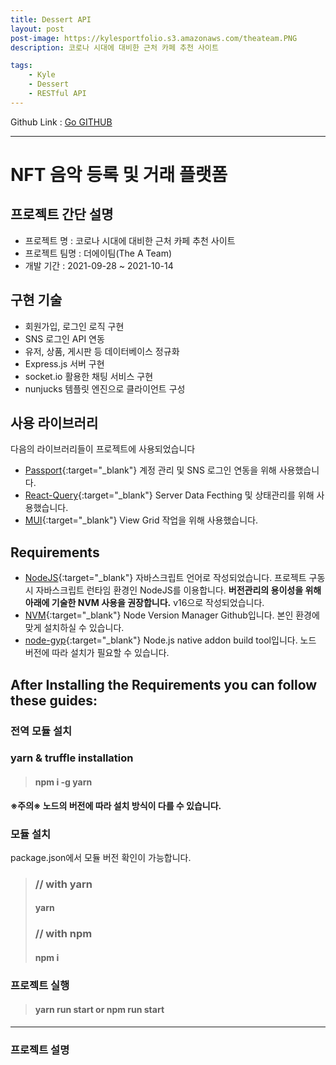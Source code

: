```yaml
---
title: Dessert API
layout: post
post-image: https://kylesportfolio.s3.amazonaws.com/theateam.PNG
description: 코로나 시대에 대비한 근처 카페 추천 사이트

tags:
    - Kyle
    - Dessert
    - RESTful API
---
```


Github Link : <a href="https://github.com/pjh94/DessertAPI">Go GITHUB</a>

---

# NFT 음악 등록 및 거래 플랫폼

## 프로젝트 간단 설명

-   프로젝트 명 : 코로나 시대에 대비한 근처 카페 추천 사이트
-   프로젝트 팀명 : 더에이팀(The A Team)
-   개발 기간 : 2021-09-28 ~ 2021-10-14

## 구현 기술

-   회원가입, 로그인 로직 구현
-   SNS 로그인 API 연동
-   유저, 상품, 게시판 등 데이터베이스 정규화
-   Express.js 서버 구현
-   socket.io 활용한 채팅 서비스 구현
-   nunjucks 템플릿 엔진으로 클라이언트 구성

## 사용 라이브러리

다음의 라이브러리들이 프로젝트에 사용되었습니다<br>

-   [Passport](https://www.passportjs.org/){:target="\_blank"} 계정 관리 및 SNS 로그인 연동을 위해 사용했습니다.
-   [React-Query](https://react-query.tanstack.com/){:target="\_blank"} Server Data Fecthing 및 상태관리를 위해 사용했습니다.
-   [MUI](https://mui.com/){:target="\_blank"} View Grid 작업을 위해 사용했습니다.

## Requirements

-   [NodeJS](https://nodejs.org/ko/){:target="\_blank"} 자바스크립트 언어로 작성되었습니다. 프로젝트 구동 시 자바스크립트 런타임 환경인 NodeJS를 이용합니다. **버전관리의 용이성을 위해 아래에 기술한 NVM 사용을 권장합니다.** v16으로 작성되었습니다.
-   [NVM](https://github.com/nvm-sh/nvm){:target="\_blank"} Node Version Manager Github입니다. 본인 환경에 맞게 설치하실 수 있습니다.
-   [node-gyp](https://github.com/nodejs/node-gyp){:target="\_blank"} Node.js native addon build tool입니다. 노드 버전에 따라 설치가 필요할 수 있습니다.

## After Installing the Requirements you can follow these guides:

### 전역 모듈 설치

### yarn & truffle installation

> #### npm i -g yarn

**※주의※ 노드의 버전에 따라 설치 방식이 다를 수 있습니다.**

### 모듈 설치

package.json에서 모듈 버전 확인이 가능합니다.<br>

> ### // with yarn
>
> #### yarn
>
> ### // with npm
>
> #### npm i

### 프로젝트 실행

> #### yarn run start or npm run start

---

### 프로젝트 설명
